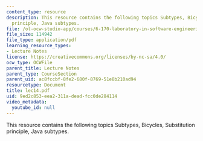 ```yaml
---
content_type: resource
description: This resource contains the following topics Subtypes, Bicycles, Substitution
  principle, Java subtypes.
file: /ol-ocw-studio-app/courses/6-170-laboratory-in-software-engineering-fall-2005/9ed2c853eea2311adeadfcc0de284114_lec14.pdf
file_size: 114942
file_type: application/pdf
learning_resource_types:
- Lecture Notes
license: https://creativecommons.org/licenses/by-nc-sa/4.0/
ocw_type: OCWFile
parent_title: Lecture Notes
parent_type: CourseSection
parent_uid: ac8fccbf-8fe2-680f-8769-51e8b210ad94
resourcetype: Document
title: lec14.pdf
uid: 9ed2c853-eea2-311a-dead-fcc0de284114
video_metadata:
  youtube_id: null
---
```

This resource contains the following topics Subtypes, Bicycles, Substitution principle, Java subtypes.
